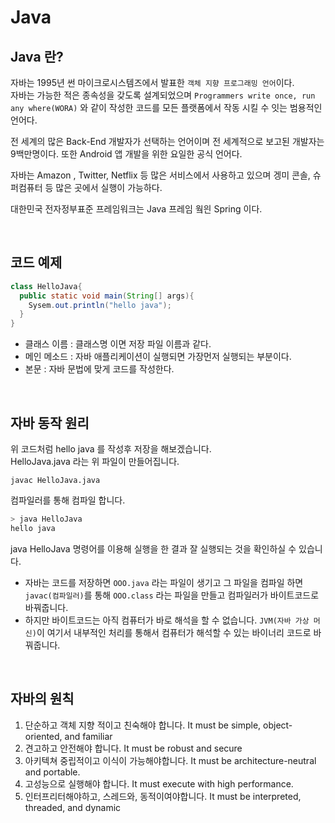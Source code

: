 # Java

## Java 란?
자바는 1995년 썬 마이크로시스템즈에서 발표한 `객체 지향 프로그래밍 언어`이다.  
자바는 가능한 적은 종속성을 갖도록 설계되었으며 `Programmers write once, run any where(WORA)` 와 같이 작성한 코드를 모든 플랫폼에서 작동 시킬 수 잇는 범용적인 언어다.  
  
  전 세계의 많은 Back-End 개발자가 선택하는 언어이며 전 세계적으로 보고된 개발자는 9백만명이다. 또한 Android 앱 개발을 위한 요일한 공식 언어다.  
    
자바는 Amazon , Twitter, Netflix 등 많은 서비스에서 사용하고 있으며 겡미 콘솔, 슈퍼컴퓨터 등 많은 곳에서 실행이 가능하다.
  
대한민국 전자정부표준 프레임워크는 Java 프레임 웤읜 Spring 이다.

<br>

## 코드 예제
```java
class HelloJava{
  public static void main(String[] args){
    Sysem.out.println("hello java");
  }
}
```
- 클래스 이름 : 클래스명 이면 저장 파일 이름과 같다.
- 메인 메소드 : 자바 애플리케이션이 실행되면 가장먼저 실행되는 부분이다.
- 본문 : 자바 문법에 맞게 코드를 작성한다.

<br>

## 자바 동작 원리

위 코드처럼 hello java 를 작성후 저장을 해보겠습니다.  
HelloJava.java 라는 위 파일이 만들어집니다.  
```
javac HelloJava.java
```
컴파일러를 통해 컴파일 합니다.

```java
> java HelloJava
hello java
```
java HelloJava 명령어를 이용해 실행을 한 결과 잘 실행되는 것을 확인하실 수 있습니다.  
  
- 자바는 코드를 저장하면 `OOO.java` 라는 파일이 생기고 그 파일을 컴파일 하면 `javac(컴파일러)`를 통해 `OOO.class` 라는 파일을 만들고 컴파일러가 바이트코드로 바꿔줍니다.
- 하지만 바이트코드는 아직 컴퓨터가 바로 해석을 할 수 없습니다. `JVM(자바 가상 머신)`이 여기서 내부적인 처리를 통해서 컴퓨터가 해석할 수 있는 바이너리 코드로 바꿔줍니다.

<br>

## 자바의 원칙
1. 단순하고 객체 지향 적이고 친숙해야 합니다. It must be simple, object-oriented, and familiar
2. 견고하고 안전해야 합니다. It must be robust and secure
3. 아키텍쳐 중립적이고 이식이 가능해야합니다. It must be architecture-neutral and portable.
4. 고성능으로 실행해야 합니다. It must execute with high performance.
5. 인터프리터해야하고, 스레드와, 동적이여야합니다. It must be interpreted, threaded, and dynamic